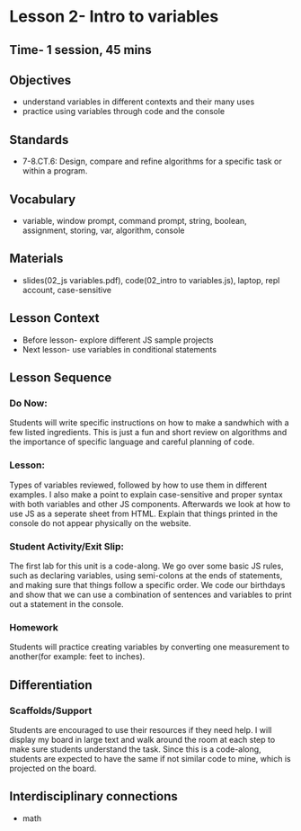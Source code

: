 # Lesson 2- Intro to variables
## Time- 1 session, 45 mins

## Objectives
  * understand variables in different contexts and their many uses
  * practice using variables through code and the console

## Standards
* 7-8.CT.6: Design, compare and refine algorithms for a specific task or within a program.

## Vocabulary
  * variable, window prompt, command prompt, string, boolean, assignment, storing, var, algorithm, console
  
## Materials
  * slides(02_js variables.pdf), code(02_intro to variables.js), laptop, repl account, case-sensitive

## Lesson Context
* Before lesson- explore different JS sample projects
* Next lesson- use variables in conditional statements

## Lesson Sequence
### Do Now: 
Students will write specific instructions on how to make a sandwhich with a few listed ingredients. This is just a fun and short review on algorithms and the importance of specific language and careful planning of code.
### Lesson:
Types of variables reviewed, followed by how to use them in different examples. I also make a point to explain case-sensitive and proper syntax with both variables and other JS components. Afterwards we look at how to use JS as a seperate sheet from HTML. Explain that things printed in the console do not appear physically on the website.
### Student Activity/Exit Slip:
The first lab for this unit is a code-along. We go over some basic JS rules, such as declaring variables, using semi-colons at the ends of statements, and making sure that things follow a specific order. We code our birthdays and show that we can use a combination of sentences and variables to print out a statement in the console.
### Homework
Students will practice creating variables by converting one measurement to another(for example: feet to inches).

## Differentiation
### Scaffolds/Support
Students are encouraged to use their resources if they need help. I will display my board in large text and walk around the room at each step to make sure students understand the task. Since this is a code-along, students are expected to have the same if not similar code to mine, which is projected on the board.

## Interdisciplinary connections
* math
